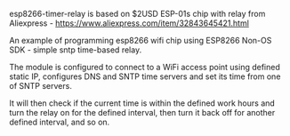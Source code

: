 esp8266-timer-relay is based on $2USD ESP-01s chip with relay from Aliexpress - https://www.aliexpress.com/item/32843645421.html

An example of programming esp8266 wifi chip using ESP8266 Non-OS SDK - simple sntp time-based relay.

The module is configured to connect to a WiFi access point using defined static IP, configures DNS and SNTP time servers
and set its time from one of SNTP servers.

It will then check if the current time is within the defined work hours and turn the relay on for the defined interval, 
then turn it back off for another defined interval, and so on.

